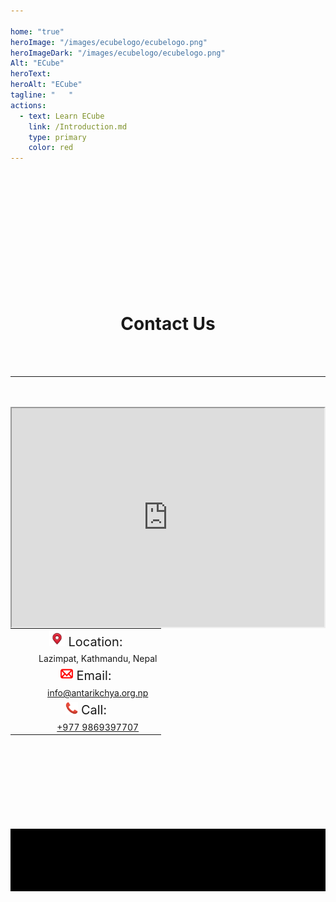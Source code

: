```yaml
---

home: "true"
heroImage: "/images/ecubelogo/ecubelogo.png"
heroImageDark: "/images/ecubelogo/ecubelogo.png"
Alt: "ECube"
heroText:  
heroAlt: "ECube"
tagline: "   "
actions:
  - text: Learn ECube
    link: /Introduction.md
    type: primary
    color: red
---
```

<head>
  <meta name="viewport" content="width=device-width, initial-scale=1">
  <link href="https://cdn.jsdelivr.net/npm/bootstrap-icons@1.7.2/font/bootstrap-icons.css" rel="stylesheet">
</head>

<br>
<br>
<br>
<br>
<br>
<br>
<br>
<br>

<br>
<br>
<br>

<h1 style="text-align:center" id="CU2"> Contact Us</h1>
<br>
<br>
<hr>
<br>
<br>


<div class="containerss" style="text-align:center; ">
    <div class="map" style="display:flex; float:left; padding-right:20px;">
        <iframe src="https://www.google.com/maps/embed?pb=!1m18!1m12!1m3!1d3531.7120044461094!2d85.31881231493136!3d27.726176982784015!2m3!1f0!2f0!3f0!3m2!1i1024!2i768!4f13.1!3m3!1m2!1s0x0%3A0x468f402dc3c5fe18!2zMjfCsDQzJzM0LjIiTiA4NcKwMTknMTUuNiJF!5e0!3m2!1sen!2snp!4v1649667581089!5m2!1sen!2snp" width="500" height="350" allowfullscreen loading="lazy" referrerpolicy="no-referrer-when-downgrade"></iframe>
    </div>
    <div class="contact-info">
        <table caption="Get in Touch">
            <tr>
                <td style="font-size: 20px;"><img src="./.vuepress/.temp/pics/mapicon.jpg" width="25" height="25"> Location:</td>
            </tr>
            <tr>
                <td style="padding-left: 45px;">Lazimpat, Kathmandu, Nepal</td>
            </tr>
            <tr>
                <td style="font-size: 20px;"><img src="./.vuepress/.temp/pics/emailicon.png" width="20" height="20"> Email:</td>
            </tr>
            <tr>
                <td style="padding-left: 45px; color: red;"><a href="mailto:info@antarikchya.org.np">info@antarikchya.org.np</a></td>
            </tr>
            <tr>
                <td style="font-size: 20px;"><img src="./.vuepress/.temp/pics/phone-icon.png" width="20" height="20"> Call:</td>
            </tr>
            <tr>
                <td style="padding-left: 45px;"><a href="tel:+9779869397707">+977 9869397707</a></td>
            </tr>
        </table>
    </div>
</div>

<br>
<br>
<br>
<br>
<br>
<br>
<br>
<br>


<footer class="footerz" style="background-color:black; height:100px;">
     <div class="icons" style="text-align:center; padding-left:35px; padding-top:50px;">
       <a href="https://www.instagram.com/antarikchya/" target="_blank" style="padding-right:40px; color:white;">
         <i class="bi bi-instagram">
         </i>
       </a>
       <a href="https://www.facebook.com/antarikchya" target="_blank" style="padding-right:40px; color:white;">
         <i class="bi bi-facebook"></i>
       </a>
       <a href="https://www.linkedin.com/company/antarikchya/" target="_blank" style="padding-right:40px; color:white;">
         <i class="bi bi-linkedin"></i>
       </a>
       <a href="https://www.youtube.com/channel/UC5MwjUPmB7oG8CQjXREdrpw" target="_blank" style="padding-right:40px; color:white;">
         <i class="bi bi-youtube"></i>
       </a>

</div>
</footer>
